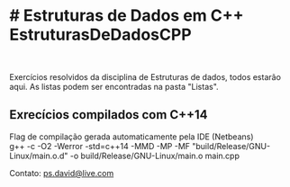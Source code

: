 <h1># Estruturas de Dados em C++<br>EstruturasDeDadosCPP</h1>
<br>
<p>
Exercícios resolvidos da disciplina de Estruturas de dados, todos estarão aqui.
As listas podem ser encontradas na pasta "Listas".
</p>

<h2>Exrecícios compilados com C++14</h2>
<p>
Flag de compilação gerada automaticamente pela IDE (Netbeans)<br>
g++    -c -O2 -Werror -std=c++14 -MMD -MP -MF "build/Release/GNU-Linux/main.o.d" -o build/Release/GNU-Linux/main.o main.cpp
</p>

Contato: ps.david@live.com
